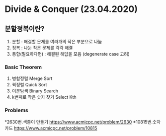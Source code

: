 # Divide & Conquer (23.04.2020)
## 분할정복이란?
1. 분할 : 해결할 문제를 여러개의 작은 부분으로 나눔
2. 정복 : 나눈 작은 문제를 각각 해결
3. 통합(필요하다면) : 해결된 해답을 모음
(degenerate case 고려)

### Basic Theorem
1. 병합정렬 Merge Sort
2. 퀵정렬 Quick Sort
3. 이분탐색 Binary Search
4. k번째로 작은 숫자 찾기 Select Kth 


### Problems

*2630번.색종이 만들기 <https://www.acmicpc.net/problem/2630>
*10815번.숫자 카드 <https://www.acmicpc.net/problem/10815>
